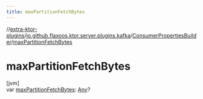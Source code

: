 ```yaml
---
title: maxPartitionFetchBytes
---
```


//[extra-ktor-plugins](../../../index.md)/[io.github.flaxoos.ktor.server.plugins.kafka](../index.md)/[ConsumerPropertiesBuilder](index.md)/[maxPartitionFetchBytes](max-partition-fetch-bytes.md)

# maxPartitionFetchBytes

[jvm]\
var [maxPartitionFetchBytes](max-partition-fetch-bytes.md): [Any](https://kotlinlang.org/api/latest/jvm/stdlib/kotlin/-any/index.md)?




